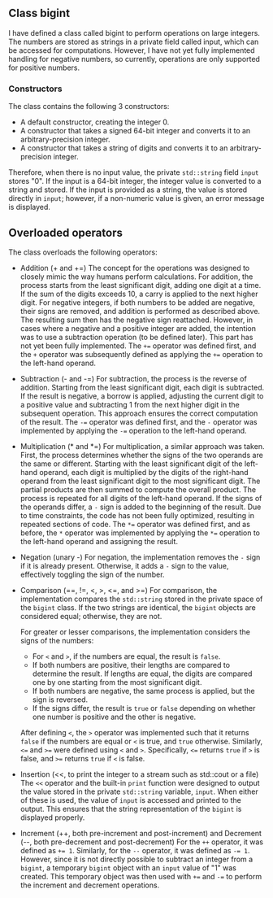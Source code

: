 
## Class bigint

I have defined a class called bigint to perform operations on large integers. The numbers are stored as strings in a private field called input, which can be accessed for computations. However, I have not yet fully implemented handling for negative numbers, so currently, operations are only supported for positive numbers.

### Constructors
The class contains the following 3 constructors:
* A default constructor, creating the integer 0.
* A constructor that takes a signed 64-bit integer and converts it to an arbitrary-precision integer.
* A constructor that takes a string of digits and converts it to an arbitrary-precision integer.

Therefore, when there is no input value, the private `std::string` field `input` stores "0". If the input is a 64-bit integer, the integer value is converted to a string and stored. If the input is provided as a string, the value is stored directly in `input`; however, if a non-numeric value is given, an error message is displayed.

## Overloaded operators
The class overloads the following operators:

* Addition (+ and +=)
    The concept for the operations was designed to closely mimic the way humans perform calculations. For addition, the process starts from the least significant digit, adding one digit at a time. If the sum of the digits exceeds 10, a carry is applied to the next higher digit. For negative integers, if both numbers to be added are negative, their signs are removed, and addition is performed as described above. The resulting sum then has the negative sign reattached. However, in cases where a negative and a positive integer are added, the intention was to use a subtraction operation (to be defined later). This part has not yet been fully implemented.
    The `+=` operator was defined first, and the `+` operator was subsequently defined as applying the `+=` operation to the left-hand operand.

* Subtraction (- and -=)
    For subtraction, the process is the reverse of addition. Starting from the least significant digit, each digit is subtracted. If the result is negative, a borrow is applied, adjusting the current digit to a positive value and subtracting 1 from the next higher digit in the subsequent operation. This approach ensures the correct computation of the result.
    The `-=` operator was defined first, and the `-` operator was implemented by applying the `-=` operation to the left-hand operand.

* Multiplication (* and *=)
    For multiplication, a similar approach was taken. First, the process determines whether the signs of the two operands are the same or different. Starting with the least significant digit of the left-hand operand, each digit is multiplied by the digits of the right-hand operand from the least significant digit to the most significant digit. The partial products are then summed to compute the overall product. The process is repeated for all digits of the left-hand operand. If the signs of the operands differ, a `-` sign is added to the beginning of the result. Due to time constraints, the code has not been fully optimized, resulting in repeated sections of code.
    The `*=` operator was defined first, and as before, the `*` operator was implemented by applying the `*=` operation to the left-hand operand and assigning the result.

* Negation (unary -)
    For negation, the implementation removes the `-` sign if it is already present. Otherwise, it adds a `-` sign to the value, effectively toggling the sign of the number.

* Comparison (==, !=, <, >, <=, and >=)
    For comparison, the implementation compares the `std::string` stored in the private space of the `bigint` class. If the two strings are identical, the `bigint` objects are considered equal; otherwise, they are not. 

    For greater or lesser comparisons, the implementation considers the signs of the numbers:
    - For `<` and `>`, if the numbers are equal, the result is `false`.  
    - If both numbers are positive, their lengths are compared to determine the result. If lengths are equal, the digits are compared one by one starting from the most significant digit.  
    - If both numbers are negative, the same process is applied, but the sign is reversed.  
    - If the signs differ, the result is `true` or `false` depending on whether one number is positive and the other is negative.  

    After defining `<`, the `>` operator was implemented such that it returns `false` if the numbers are equal or `<` is true, and `true` otherwise. Similarly, `<=` and `>=` were defined using `<` and `>`. Specifically, `<=` returns `true` if `>` is false, and `>=` returns `true` if `<` is false.

* Insertion (<<, to print the integer to a stream such as std::cout or a file)
    The `<<` operator and the built-in `print` function were designed to output the value stored in the private `std::string` variable, `input`. When either of these is used, the value of `input` is accessed and printed to the output. This ensures that the string representation of the `bigint` is displayed properly.


* Increment (++, both pre-increment and post-increment) and Decrement (--, both pre-decrement and post-decrement)
    For the `++` operator, it was defined as `+= 1`. Similarly, for the `--` operator, it was defined as `-= 1`. However, since it is not directly possible to subtract an integer from a `bigint`, a temporary `bigint` object with an `input` value of "1" was created. This temporary object was then used with `+=` and `-=` to perform the increment and decrement operations.